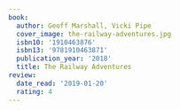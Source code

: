 ```yaml
---
book:
  author: Geoff Marshall, Vicki Pipe
  cover_image: the-railway-adventures.jpg
  isbn10: '1910463876'
  isbn13: '9781910463871'
  publication_year: '2018'
  title: The Railway Adventures
review:
  date_read: '2019-01-20'
  rating: 4
---
```

